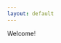 ```yaml
---
layout: default
---
```

<meta http-equiv="Permissions-Policy" content="interest-cohort=()">
<div id="welcome"><p>Welcome!</p></div>
<div id="chart-container"></div>
<script src="{{ site.baseurl }}/chart.js"></script>

<script src="{{ site.baseurl }}/assets/js/main.js"></script>

